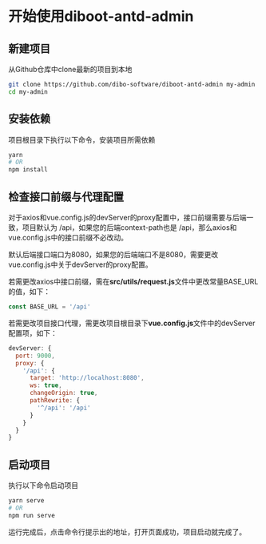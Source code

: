 # 开始使用diboot-antd-admin

## 新建项目

从Github仓库中clone最新的项目到本地

```bash
git clone https://github.com/dibo-software/diboot-antd-admin my-admin
cd my-admin
```

## 安装依赖

项目根目录下执行以下命令，安装项目所需依赖

```bash
yarn
# OR
npm install
```

## 检查接口前缀与代理配置

对于axios和vue.config.js的devServer的proxy配置中，接口前缀需要与后端一致，项目默认为 /api，如果您的后端context-path也是 /api，那么axios和vue.config.js中的接口前缀不必改动。

默认后端接口端口为8080，如果您的后端端口不是8080，需要更改vue.config.js中关于devServer的proxy配置。

若需更改axios中接口前缀，需在**src/utils/request.js**文件中更改常量BASE_URL的值，如下：

```javascript
const BASE_URL = '/api'
```

若需更改项目接口代理，需更改项目根目录下**vue.config.js**文件中的devServer配置项，如下：

```javascript
devServer: {
  port: 9000,
  proxy: {
    '/api': {
      target: 'http://localhost:8080',
      ws: true,
      changeOrigin: true,
      pathRewrite: {
        '^/api': '/api'
      }
    }
  }
}
```

## 启动项目

执行以下命令启动项目

```bash
yarn serve
# OR
npm run serve
```

运行完成后，点击命令行提示出的地址，打开页面成功，项目启动就完成了。

